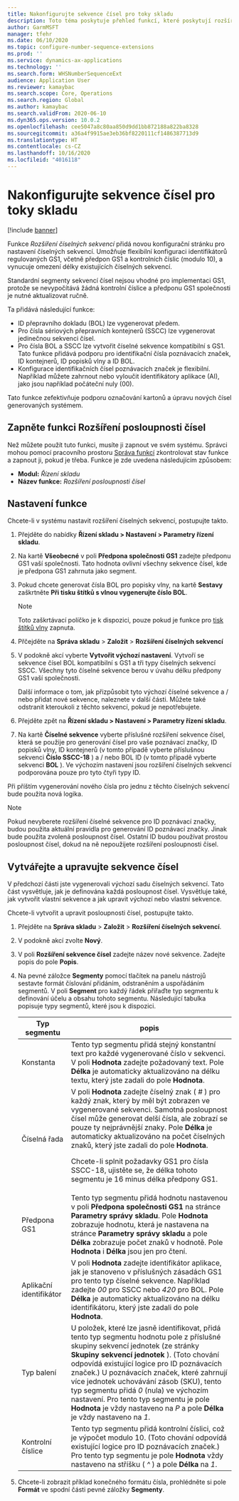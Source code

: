 ```yaml
---
title: Nakonfigurujte sekvence čísel pro toky skladu
description: Toto téma poskytuje přehled funkcí, které poskytují rozšíření číselných sekvencí pro ID poznávacích značek, ID popisků vlny, ID kontejnerů a ID přepravních dokladů.
author: GarmMSFT
manager: tfehr
ms.date: 06/10/2020
ms.topic: configure-number-sequence-extensions
ms.prod: ''
ms.service: dynamics-ax-applications
ms.technology: ''
ms.search.form: WHSNumberSequenceExt
audience: Application User
ms.reviewer: kamaybac
ms.search.scope: Core, Operations
ms.search.region: Global
ms.author: kamaybac
ms.search.validFrom: 2020-06-10
ms.dyn365.ops.version: 10.0.2
ms.openlocfilehash: cee5047a8c80aa850d9dd1bb872188a822ba8328
ms.sourcegitcommit: a36a4f9915ae3eb36bf8220111cf1486387713d9
ms.translationtype: HT
ms.contentlocale: cs-CZ
ms.lasthandoff: 10/16/2020
ms.locfileid: "4016118"
---
```

# <a name="configure-number-sequences-for-warehouse-flows"></a>Nakonfigurujte sekvence čísel pro toky skladu

[!include [banner](../includes/banner.md)]

Funkce *Rozšíření číselných sekvencí* přidá novou konfigurační stránku pro nastavení číselných sekvencí. Umožňuje flexibilní konfiguraci identifikátorů regulovaných GS1, včetně předpon GS1 a kontrolních číslic (modulo 10), a vynucuje omezení délky existujících číselných sekvencí.

Standardní segmenty sekvencí čísel nejsou vhodné pro implementaci GS1, protože se nevypočítává žádná kontrolní číslice a předponu GS1 společnosti je nutné aktualizovat ručně.

Ta přidává následující funkce:

- ID přepravního dokladu (BOL) lze vygenerovat předem.
- Pro čísla sériových přepravních kontejnerů (SSCC) lze vygenerovat jedinečnou sekvenci čísel.
- Pro čísla BOL a SSCC lze vytvořit číselné sekvence kompatibilní s GS1. Tato funkce přidává podporu pro identifikační čísla poznávacích značek, ID kontejnerů, ID popisků vlny a ID BOL.
- Konfigurace identifikačních čísel poznávacích značek je flexibilní. Například můžete zahrnout nebo vyloučit identifikátory aplikace (AI), jako jsou například počáteční nuly (00).

Tato funkce zefektivňuje podporu označování kartonů a úpravu nových čísel generovaných systémem.

## <a name="turn-on-the-number-sequence-extensions-feature"></a>Zapněte funkci Rozšíření posloupnosti čísel

Než můžete použít tuto funkci, musíte ji zapnout ve svém systému. Správci mohou pomocí pracovního prostoru [Správa funkcí](../../fin-ops-core/fin-ops/get-started/feature-management/feature-management-overview.md) zkontrolovat stav funkce a zapnout ji, pokud je třeba. Funkce je zde uvedena následujícím způsobem:

- **Modul:** *Řízení skladu*
- **Název funkce:** *Rozšíření posloupnosti čísel*

## <a name="set-up-the-feature"></a>Nastavení funkce

Chcete-li v systému nastavit rozšíření číselných sekvencí, postupujte takto.

1. Přejděte do nabídky **Řízení skladu \> Nastavení \> Parametry řízení skladu**.
1. Na kartě **Všeobecné** v poli **Předpona společnosti GS1** zadejte předponu GS1 vaší společnosti. Tato hodnota ovlivní všechny sekvence čísel, kde je předpona GS1 zahrnuta jako segment.
1. Pokud chcete generovat čísla BOL pro popisky vlny, na kartě **Sestavy** zaškrtněte **Při tisku štítků s vlnou vygenerujte číslo BOL**.

    > [!NOTE]
    > Toto zaškrtávací políčko je k dispozici, pouze pokud je funkce pro [tisk štítků vlny](configure-wave-label-printing.md) zapnuta.

1. Přčejděte na **Správa skladu** \> **Založit** \> **Rozšíření číselných sekvencí**
1. V podokně akcí vyberte **Vytvořit výchozí nastavení**. Vytvoří se sekvence čísel BOL kompatibilní s GS1 a tři typy číselných sekvencí SSCC. Všechny tyto číselné sekvence berou v úvahu délku předpony GS1 vaší společnosti.

    Další informace o tom, jak přizpůsobit tyto výchozí číselné sekvence a / nebo přidat nové sekvence, naleznete v další části. Můžete také odstranit kteroukoli z těchto sekvencí, pokud je nepotřebujete.

1. Přejděte zpět na **Řízení skladu \> Nastavení \> Parametry řízení skladu**.
1. Na kartě **Číselné sekvence** vyberte příslušné rozšíření sekvence čísel, která se použije pro generování čísel pro vaše poznávací značky, ID popisků vlny, ID kontejnerů (v tomto případě vyberte příslušnou sekvenci **Číslo SSCC-18** ) a / nebo BOL ID (v tomto případě vyberte sekvenci **BOL** ). Ve výchozím nastavení jsou rozšíření číselných sekvencí podporována pouze pro tyto čtyři typy ID.

Při příštím vygenerování nového čísla pro jednu z těchto číselných sekvencí bude použita nová logika.

> [!NOTE]
> Pokud nevyberete rozšíření číselné sekvence pro ID poznávací značky, budou použita aktuální pravidla pro generování ID poznávací značky. Jinak bude použita zvolená posloupnost čísel. Ostatní ID budou používat prostou posloupnost čísel, dokud na ně nepoužijete rozšíření posloupnosti čísel.

## <a name="create-and-edit-number-sequences"></a>Vytvářejte a upravujte sekvence čísel

V předchozí části jste vygenerovali výchozí sadu číselných sekvencí. Tato část vysvětluje, jak je definována každá posloupnost čísel. Vysvětluje také, jak vytvořit vlastní sekvence a jak upravit výchozí nebo vlastní sekvence.

Chcete-li vytvořit a upravit posloupnosti čísel, postupujte takto.

1. Přejděte na **Správa skladu** \> **Založit** \> **Rozšíření číselných sekvencí**.
1. V podokně akcí zvolte **Nový**.
1. V poli **Rozšíření sekvence čísel** zadejte název nové sekvence. Zadejte popis do pole **Popis**.
1. Na pevné záložce **Segmenty** pomocí tlačítek na panelu nástrojů sestavte formát číslování přidáním, odstraněním a uspořádáním segmentů. V poli **Segment** pro každý řádek přiřaďte typ segmentu k definování účelu a obsahu tohoto segmentu. Následující tabulka popisuje typy segmentů, které jsou k dispozici.

    | Typ segmentu | popis |
    |---|---|
    | Konstanta | Tento typ segmentu přidá stejný konstantní text pro každé vygenerované číslo v sekvenci. V poli **Hodnota** zadejte požadovaný text. Pole **Délka** je automaticky aktualizováno na délku textu, který jste zadali do pole **Hodnota**. |
    | Číselná řada | V poli **Hodnota** zadejte číselný znak ( *\#* ) pro každý znak, který by měl být zobrazen ve vygenerované sekvenci. Samotná posloupnost čísel může generovat delší čísla, ale zobrazí se pouze ty nejprávnější znaky. Pole **Délka** je automaticky aktualizováno na počet číselných znaků, který jste zadali do pole **Hodnota**.<p>Chcete-li splnit požadavky GS1 pro čísla SSCC-18, ujistěte se, že délka tohoto segmentu je 16 minus délka předpony GS1.</p> |
    | Předpona GS1 | Tento typ segmentu přidá hodnotu nastavenou v poli **Předpona společnosti GS1** na stránce **Parametry správy skladu**. Pole **Hodnota** zobrazuje hodnotu, která je nastavena na stránce **Parametry správy skladu** a pole **Délka** zobrazuje počet znaků v hodnotě. Pole **Hodnota** i **Délka** jsou jen pro čtení. |
    | Aplikační identifikátor | V poli **Hodnota** zadejte identifikátor aplikace, jak je stanoveno v příslušných zásadách GS1 pro tento typ číselné sekvence. Například zadejte *00* pro SSCC nebo *420* pro BOL. Pole **Délka** je automaticky aktualizováno na délku identifikátoru, který jste zadali do pole **Hodnota**. |
    | Typ balení | U položek, které lze jasně identifikovat, přidá tento typ segmentu hodnotu pole z příslušné skupiny sekvencí jednotek (ze stránky **Skupiny sekvencí jednotek** ). (Toto chování odpovídá existující logice pro ID poznávacích značek.) U poznávacích značek, které zahrnují více jednotek uchovávání zásob (SKU), tento typ segmentu přidá *0* (nula) ve výchozím nastavení. Pro tento typ segmentu je pole **Hodnota** je vždy nastaveno na *P* a pole **Délka** je vždy nastaveno na *1*.|
    | Kontrolní číslice | Tento typ segmentu přidá kontrolní číslici, což je výpočet modulo 10. (Toto chování odpovídá existující logice pro ID poznávacích značek.) Pro tento typ segmentu je pole **Hodnota** vždy nastaveno na stříšku ( *^* ) a pole **Délka** na *1*. |

1. Chcete-li zobrazit příklad konečného formátu čísla, prohlédněte si pole **Formát** ve spodní části pevné záložky **Segmenty**.
